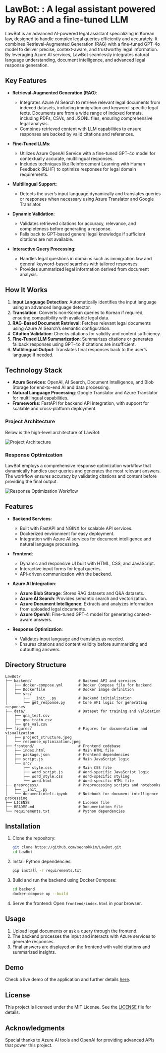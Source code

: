 
# LawBot: : A legal assistant powered by RAG and a fine-tuned LLM 

LawBot is an advanced AI-powered legal assistant specializing in Korean law, designed to handle complex legal queries efficiently and accurately. It combines Retrieval-Augmented Generation (RAG) with a fine-tuned GPT-4o model to deliver precise, context-aware, and trustworthy legal information. By leveraging Azure AI services, LawBot seamlessly integrates natural language understanding, document intelligence, and advanced legal response generation.

## Key Features

- **Retrieval-Augmented Generation (RAG)**:
  - Integrates Azure AI Search to retrieve relevant legal documents from indexed datasets, including immigration and keyword-specific legal texts. Documents are from a wide range of indexed formats, including PDFs, CSVs, and JSONL files, ensuring comprehensive legal analysis.
  - Combines retrieved content with LLM capabilities to ensure responses are backed by valid citations and references.

- **Fine-Tuned LLMs**:
  - Utilizes Azure OpenAI Service with a fine-tuned GPT-4o model for contextually accurate, multilingual responses.
  - Includes techniques like Reinforcement Learning with Human Feedback (RLHF) to optimize responses for legal domain requirements.

- **Multilingual Support**:
  - Detects the user’s input language dynamically and translates queries or responses when necessary using Azure Translator and Google Translator.

- **Dynamic Validation**:
  - Validates retrieved citations for accuracy, relevance, and completeness before generating a response.
  - Falls back to GPT-based general legal knowledge if sufficient citations are not available.

- **Interactive Query Processing**:
  - Handles legal questions in domains such as immigration law and general keyword-based searches with tailored responses.
  - Provides summarized legal information derived from document analysis.

## How It Works

1. **Input Language Detection**: Automatically identifies the input language using an advanced language detector.
2. **Translation**: Converts non-Korean queries to Korean if required, ensuring compatibility with available legal data.
3. **RAG-Based Document Retrieval**: Fetches relevant legal documents using Azure AI Search’s semantic configuration.
4. **Citation Validation**: Checks citations for validity and content sufficiency.
5. **Fine-Tuned LLM Summarization**: Summarizes citations or generates fallback responses using GPT-4o if citations are insufficient.
6. **Multilingual Output**: Translates final responses back to the user’s language if needed.

## Technology Stack

- **Azure Services**: OpenAI, AI Search, Document Intelligence, and Blob Storage for end-to-end AI and data processing.
- **Natural Language Processing**: Google Translator and Azure Translator for multilingual capabilities.
- **Frameworks**: FastAPI for backend API integration, with support for scalable and cross-platform deployment.


### Project Architecture

Below is the high-level architecture of LawBot:

![Project Architecture](./figures/project_structure.png)

### Response Optimization

LawBot employs a comprehensive response optimization workflow that dynamically handles user queries and generates the most relevant answers. The workflow ensures accuracy by validating citations and content before providing the final output.

![Response Optimization Workflow](./figures/response_optimization.png)

## Features

- **Backend Services**:
  - Built with FastAPI and NGINX for scalable API services.
  - Dockerized environment for easy deployment.
  - Integration with Azure AI services for document intelligence and natural language processing.

- **Frontend**:
  - Dynamic and responsive UI built with HTML, CSS, and JavaScript.
  - Interactive input forms for legal queries.
  - API-driven communication with the backend.

- **Azure AI Integration**:
  - **Azure Blob Storage**: Stores RAG datasets and Q&A datasets.
  - **Azure AI Search**: Provides semantic search and vectorization.
  - **Azure Document Intelligence**: Extracts and analyzes information from uploaded legal documents.
  - **Azure OpenAI**: Fine-tuned GPT-4 model for generating context-aware answers.

- **Response Optimization**:
  - Validates input language and translates as needed.
  - Ensures citations and content validity before summarizing and outputting answers.

## Directory Structure

```
LawBot/
├── backend/                     # Backend API and services
│   ├── docker-compose.yml       # Docker Compose file for backend
│   ├── Dockerfile               # Docker image definition
│   └── src/
│       ├── __init__.py          # Backend initialization
│       └── get_response.py      # Core API logic for generating responses
├── data/                        # Dataset for training and validation
│   ├── qna_test.csv
│   ├── qna_train.csv
│   └── qna_val.csv
├── figures/                     # Figures for documentation and visualization
│   ├── project_structure.jpeg
│   └── response_optimization.jpeg
├── frontend/                    # Frontend codebase
│   ├── index.html               # Main HTML file
│   ├── package.json             # Frontend dependencies
│   ├── script.js                # Main JavaScript logic
│   └── src/
│       ├── style.css            # Main CSS file
│       ├── word_script.js       # Word-specific JavaScript logic
│       ├── word_style.css       # Word-specific styling
│       └── word.html            # Word-specific HTML file
├── preprocess/                  # Preprocessing scripts and notebooks
│   ├── __init__.py
│   └── documentinteli.ipynb     # Notebook for document intelligence processing
├── LICENSE                      # License file
├── README.md                    # Documentation file
└── requirements.txt             # Python dependencies
```

## Installation

1. Clone the repository:
   ```bash
   git clone https://github.com/seonokkim/LawBot.git
   cd LawBot
   ```

2. Install Python dependencies:
   ```bash
   pip install -r requirements.txt
   ```

3. Build and run the backend using Docker Compose:
   ```bash
   cd backend
   docker-compose up --build
   ```

4. Serve the frontend:
   Open `frontend/index.html` in your browser.

## Usage

1. Upload legal documents or ask a query through the frontend.
2. The backend processes the input and interacts with Azure services to generate responses.
3. Final answers are displayed on the frontend with valid citations and summarized insights.

## Demo

Check a live demo of the application and further details [here](https://youtu.be/78xQtkk6AfU).

## License

This project is licensed under the MIT License. See the [LICENSE](./LICENSE) file for details.

## Acknowledgments

Special thanks to Azure AI tools and OpenAI for providing advanced APIs that power this project.
